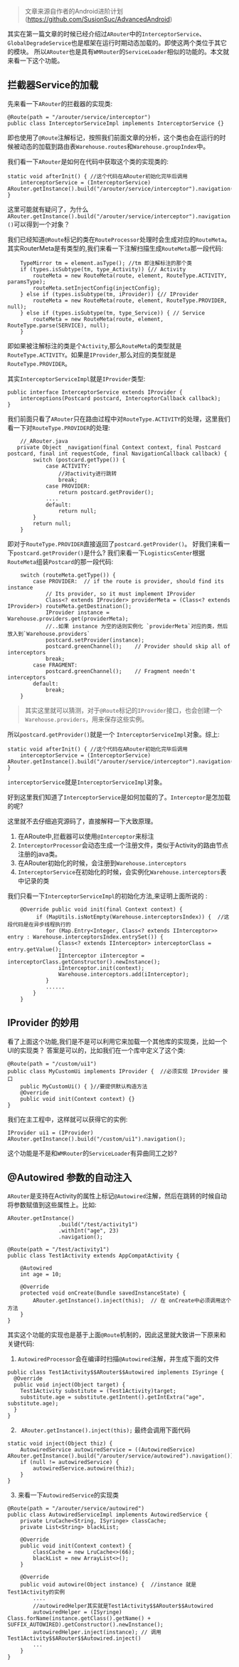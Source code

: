>文章来源自作者的Android进阶计划(https://github.com/SusionSuc/AdvancedAndroid)

其实在第一篇文章的时候已经介绍过`ARouter`中的`InterceptorService`、`GlobalDegradeService`也是框架在运行时期动态加载的。即使这两个类位于其它的模块。
所以`ARouter`也是具有`WMRouter`的`ServiceLoader`相似的功能的。本文就来看一下这个功能。

## 拦截器Service的加载

先来看一下`ARouter`的拦截器的实现类:

```
@Route(path = "/arouter/service/interceptor")
public class InterceptorServiceImpl implements InterceptorService {}
```

即也使用了`@Route`注解标记，按照我们前面文章的分析，这个类也会在运行的时候被动态的加载到路由表`Warehouse.routes`和`Warehouse.groupIndex`中。

我们看一下`ARouter`是如何在代码中获取这个类的实现类的:

```
static void afterInit() { //这个代码在ARouter初始化完毕后调用
    interceptorService = (InterceptorService) ARouter.getInstance().build("/arouter/service/interceptor").navigation();
}
```

这里可能就有疑问了，为什么`ARouter.getInstance().build("/arouter/service/interceptor").navigation()`可以得到一个对象？

我们已经知道`@Route`标记的类在`RouteProcessor`处理时会生成对应的`RouteMeta`。其实RouterMeta是有类型的,我们来看一下注解扫描生成`RouteMeta`那一段代码:

```
    TypeMirror tm = element.asType(); //tm 即注解标注的那个类
    if (types.isSubtype(tm, type_Activity)) {// Activity
        routeMeta = new RouteMeta(route, element, RouteType.ACTIVITY, paramsType);
        routeMeta.setInjectConfig(injectConfig);
    } else if (types.isSubtype(tm, iProvider)) {// IProvider
        routeMeta = new RouteMeta(route, element, RouteType.PROVIDER, null);
    } else if (types.isSubtype(tm, type_Service)) { // Service
        routeMeta = new RouteMeta(route, element, RouteType.parse(SERVICE), null);
    }
```

即如果被注解标注的类是个`Activity`,那么`RouteMeta`的类型就是`RouteType.ACTIVITY`。如果是`IProvider`,那么对应的类型就是`RouteType.PROVIDER`。

其实`InterceptorServiceImpl`就是`IProvider`类型:

```
public interface InterceptorService extends IProvider {
    interceptions(Postcard postcard, InterceptorCallback callback);
}
```

我们前面只看了`ARouter`只在路由过程中对`RouteType.ACTIVITY`的处理，这里我们看一下对`RouteType.PROVIDER`的处理:

```
    //_ARouter.java
   private Object _navigation(final Context context, final Postcard postcard, final int requestCode, final NavigationCallback callback) {
        switch (postcard.getType()) {
            case ACTIVITY:
                //对activity进行跳转
                break;
            case PROVIDER:
                return postcard.getProvider();
            ....
            default:
                return null;
        }
        return null;
    }
```

即对于`RouteType.PROVIDER`直接返回了`postcard.getProvider()`。 好我们来看一下`postcard.getProvider()`是什么? 我们来看一下`LogisticsCenter`根据`RouteMeta`组装`Postcard`的那一段代码:

```
    switch (routeMeta.getType()) {
        case PROVIDER:  // if the route is provider, should find its instance
            // Its provider, so it must implement IProvider
            Class<? extends IProvider> providerMeta = (Class<? extends IProvider>) routeMeta.getDestination();
            IProvider instance = Warehouse.providers.get(providerMeta);
            //..如果 instance 为空的话则实例化 `providerMeta`对应的类，然后放入到`Warehouse.providers`
            postcard.setProvider(instance);
            postcard.greenChannel();    // Provider should skip all of interceptors
            break;
        case FRAGMENT:
            postcard.greenChannel();    // Fragment needn't interceptors
        default:
            break;
    }
```

>其实这里就可以猜测，对于`@Route`标记的`IProvider`接口，也会创建一个`Warehouse.providers`，用来保存这些实例。

所以`postcard.getProvider()`就是一个 `InterceptorServiceImpl`对象。综上:

```
static void afterInit() { //这个代码在ARouter初始化完毕后调用
    interceptorService = (InterceptorService) ARouter.getInstance().build("/arouter/service/interceptor").navigation();
}
```

`interceptorService`就是`InterceptorServiceImpl`对象。

好到这里我们知道了`InterceptorService`是如何加载的了。`Interceptor`是怎加载的呢?

这里就不去仔细追究源码了，直接解释一下大致原理。

1. 在ARoute中,拦截器可以使用`@Interceptor`来标注
2. `InterceptorProcessor`会动态生成一个注册文件，类似于Activity的路由节点注册的java类。
3. 在ARouter初始化的时候，会注册到`Warehouse.interceptors`
4. `InterceptorService`在初始化的时候，会实例化`Warehouse.interceptors`表中记录的类

我们只看一下`InterceptorServiceImpl`的初始化方法,来证明上面所说的 :

```
    @Override public void init(final Context context) {
         if (MapUtils.isNotEmpty(Warehouse.interceptorsIndex)) {  //这段代码是在异步线程执行的
            for (Map.Entry<Integer, Class<? extends IInterceptor>> entry : Warehouse.interceptorsIndex.entrySet()) {
                Class<? extends IInterceptor> interceptorClass = entry.getValue();
                IInterceptor iInterceptor = interceptorClass.getConstructor().newInstance();
                iInterceptor.init(context);
                Warehouse.interceptors.add(iInterceptor);
            }
            ......
        }
    }
```

## IProvider 的妙用

看了上面这个功能,我们是不是可以利用它来加载一个其他库的实现类，比如一个UI的实现类？ 答案是可以的，比如我们在一个库中定义了这个类:

```
@Route(path = "/custom/ui1")
public class MyCustomUi implements IProvider {  //必须实现 IProvider 接口
    public MyCustomUi() { }//要提供默认构造方法
    @Override
    public void init(Context context) {}
}
```

我们在主工程中，这样就可以获得它的实例:

```
IProvider ui1 = (IProvider) ARouter.getInstance().build("/custom/ui1").navigation();
```

这个功能是不是和`WMRouter`的`ServiceLoader`有异曲同工之妙? 

## @Autowired 参数的自动注入

`ARouter`是支持在Activity的属性上标记`@Autowired`注解，然后在跳转的时候自动将参数赋值到这些属性上。比如:

```
ARouter.getInstance()
                .build("/test/activity1")
                .withInt("age", 23)
                .navigation();

@Route(path = "/test/activity1")
public class Test1Activity extends AppCompatActivity {

    @Autowired
    int age = 10; 

    @Override
    protected void onCreate(Bundle savedInstanceState) {
        ARouter.getInstance().inject(this);  // 在 onCreate中必须调用这个方法
    }
}
```

其实这个功能的实现也是基于上面`@Route`机制的，因此这里就大致讲一下原来和关键代码:

1. `AutowiredProcessor`会在编译时扫描`@Autowired`注解，并生成下面的文件

```
public class Test1Activity$$ARouter$$Autowired implements ISyringe {
  @Override
  public void inject(Object target) {
    Test1Activity substitute = (Test1Activity)target;
    substitute.age = substitute.getIntent().getIntExtra("age", substitute.age);
  }
}
```

2. ` ARouter.getInstance().inject(this);` 最终会调用下面代码

```
static void inject(Object thiz) {
    AutowiredService autowiredService = ((AutowiredService) ARouter.getInstance().build("/arouter/service/autowired").navigation());
    if (null != autowiredService) {
        autowiredService.autowire(thiz);
    }
}
```

3. 来看一下`AutowiredService`的实现类

```
@Route(path = "/arouter/service/autowired")
public class AutowiredServiceImpl implements AutowiredService {
    private LruCache<String, ISyringe> classCache;
    private List<String> blackList;

    @Override
    public void init(Context context) {
        classCache = new LruCache<>(66);
        blackList = new ArrayList<>();
    }

    @Override
    public void autowire(Object instance) {  //instance 就是  Test1Activity的实例
        ....
        //autowiredHelper其实就是Test1Activity$$ARouter$$Autowired
        autowiredHelper = (ISyringe) Class.forName(instance.getClass().getName() + SUFFIX_AUTOWIRED).getConstructor().newInstance();  
        autowiredHelper.inject(instance); // 调用 Test1Activity$$ARouter$$Autowired.inject()
        ...
    }
}
```
